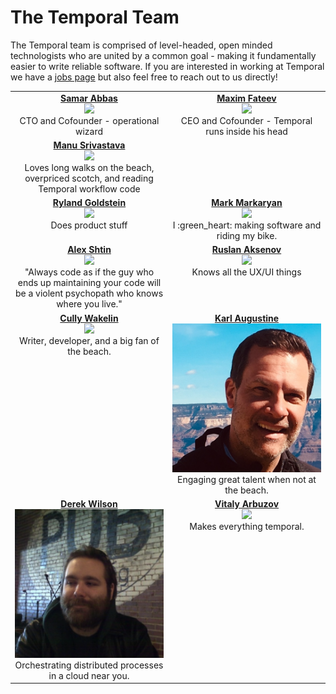 # The Temporal Team

The Temporal team is comprised of level-headed, open minded technologists who are united by a common goal - making it fundamentally easier to write reliable software. If you are interested in working at Temporal we have a [jobs page](https://www.temporal.io/careers) but also feel free to reach out to us directly! 


<table width="100%">
  <tbody width="100%" display="table">
    <tr width="100%">
      <td align="center" valign="top">
        <b>
          <a href="https://github.com/samarabbas">
            Samar Abbas
          </a>
        </b>
        <br />
        <img src="https://raw.githubusercontent.com/temporalio/team/master/assets/samar.png" height="auto" width="100%">
        <br>
        CTO and Cofounder - operational wizard
      </td>
      <td width="50%" align="center" valign="top">
        <b>
          <a href="https://github.com/mfateev">
            Maxim Fateev
          </a>
        </b>
        <br />
        <img src="https://raw.githubusercontent.com/temporalio/team/master/assets/maxim.png" height="auto" width="100%">
        <br>
        CEO and Cofounder - Temporal runs inside his head
      </td>
    </tr>
    <tr height="auto">
      <td align="center" valign="top">
        <b>
          <a href="https://github.com/mastermanu">
            Manu Srivastava
          </a>
        </b>
        <br>
        <img src="https://raw.githubusercontent.com/temporalio/team/master/assets/manu.png" height="auto" width="100%">
        <br>
        Loves long walks on the beach,
        <br>
        overpriced scotch, and reading Temporal workflow code
      </td>
    </tr>
    <tr>
      <td align="center" valign="top">
        <b>
          <a href="https://github.com/rylandg">
            Ryland Goldstein
          </a>
        </b>
        <br>
        <img src="https://raw.githubusercontent.com/temporalio/team/master/assets/ryland.png" height="auto"
          width="100%">
        <br>
        Does product stuff
      </td>
      <td align="center" valign="top">
        <b>
          <a href="https://github.com/markmark206">
            Mark Markaryan
          </a>
        </b>
        <br>
        <img src="https://raw.githubusercontent.com/temporalio/team/master/assets/mark.png" height="auto" width="100%">
        <br>
        I :green_heart: making software and riding my bike.
      </td>
    </tr>
    <tr>
      <td align="center" valign="top">
        <b>
          <a href="https://github.com/alexshtin">
            Alex Shtin
          </a>
        </b>
        <br>
        <img src="https://raw.githubusercontent.com/temporalio/team/master/assets/alex.png" height="auto" width="100%">
        <br>
        "Always code as if the guy who ends up maintaining your code will be a violent psychopath who knows
        where you live."
      </td>
      <td align="center" valign="top">
        <b>
          <a href="https://github.com/feedmeapples">
            Ruslan Aksenov
          </a>
        </b>
        <br>
        <img src="https://raw.githubusercontent.com/temporalio/team/master/assets/ruslan.png" height="auto"
          width="100%">
        <br>
        Knows all the UX/UI things
      </td>
    </tr>
    <tr>
      <td align="center" valign="top">
        <b>
          <a href="https://github.com/cullywakelin">
            Cully Wakelin
          </a>
        </b>
        <br>
        <img src="https://raw.githubusercontent.com/temporalio/team/master/assets/cully.png" height="auto" width="100%">
        <br>
        Writer, developer, and a big fan of the beach.
      </td>
      <td align="center" valign="top">
        <b>
          <a href="https://www.linkedin.com/in/karlaugustine/">
            Karl Augustine
          </a>
        </b>
        <br>
        <img src="https://raw.githubusercontent.com/temporalio/team/master/assets/karla.png" height="auto"
          width="100%">
        <br>
        Engaging great talent when not at the beach.
      </td>
    </tr>
    <tr>
      <td align="center" valign="top">
        <b>
          <a href="https://github.com/underrun">
            Derek Wilson
          </a>
        </b>
        <br>
        <img src="https://raw.githubusercontent.com/temporalio/team/master/assets/derek.png" height="auto" width="100%">
        <br>
        Orchestrating distributed processes in a cloud near you.
      </td>
	  <td align="center" valign="top">
        <b>
          <a href="https://github.com/vitarb">
			Vitaly Arbuzov
          </a>
        </b>
        <br>
        <img src="https://raw.githubusercontent.com/temporalio/team/master/assets/vitaly.png" height="auto" width="100%">
        <br>
		Makes everything temporal.
      </td>
    </tr>
  </tbody>
</table>

